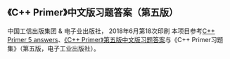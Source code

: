 ## 《C++ Primer》中文版习题答案（第五版）
中国工信出版集团 & 电子业出版社， 2018年6月第18次印刷
本项目参考[C++ Primer 5 answers](https://github.com/Mooophy/Cpp-Primer)、[《C++ Primer》第五版中文版习题答案](https://github.com/huangmingchuan/Cpp_Primer_Answers)与《C++ Primer习题集》（第五版，电子工业出版社）。
